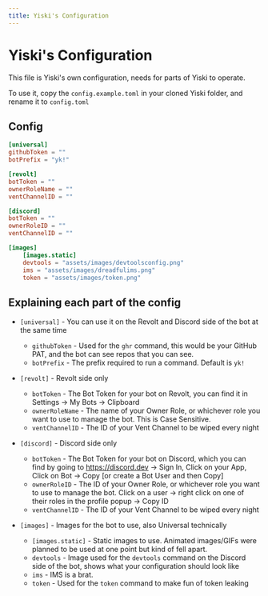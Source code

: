 ```yaml
---
title: Yiski's Configuration
---
```


# Yiski's Configuration
This file is Yiski's own configuration, needs for parts of Yiski to operate.

To use it, copy the `config.example.toml` in your cloned Yiski folder, and rename it to `config.toml`

## Config
```toml title="config.example.toml"
[universal]
githubToken = ""
botPrefix = "yk!"

[revolt]
botToken = ""
ownerRoleName = ""
ventChannelID = ""

[discord]
botToken = ""
ownerRoleID = ""
ventChannelID = ""

[images]
    [images.static]
    devtools = "assets/images/devtoolsconfig.png"
    ims = "assets/images/dreadfulims.png"
    token = "assets/images/token.png"
```

## Explaining each part of the config

- `[universal]` - You can use it on the Revolt and Discord side of the bot at the same time
    - `githubToken` - Used for the `ghr` command, this would be your GitHub PAT, and the bot can see repos that you can see.
    - `botPrefix` - The prefix required to run a command. Default is `yk!`


- `[revolt]` - Revolt side only
    - `botToken` - The Bot Token for your bot on Revolt, you can find it in Settings -> My Bots -> Clipboard
    - `ownerRoleName` - The name of your Owner Role, or whichever role you want to use to manage the bot. This is Case Sensitive.
    - `ventChannelID` - The ID of your Vent Channel to be wiped every night


- `[discord]` - Discord side only
    - `botToken` - The Bot Token for your bot on Discord, which you can find by going to https://discord.dev -> Sign In, Click on your App, Click on Bot -> Copy [or create a Bot User and then Copy]
    - `ownerRoleID` - The ID of your Owner Role, or whichever role you want to use to manage the bot. Click on a user -> right click on one of their roles in the profile popup -> Copy ID
    - `ventChannelID` - The ID of your Vent Channel to be wiped every night


- `[images]` - Images for the bot to use, also Universal technically
    - `[images.static]` - Static images to use. Animated images/GIFs were planned to be used at one point but kind of fell apart.
    - `devtools` - Image used for the `devtools` command on the Discord side of the bot, shows what your configuration should look like
    - `ims` - IMS is a brat.
    - `token` - Used for the `token` command to make fun of token leaking